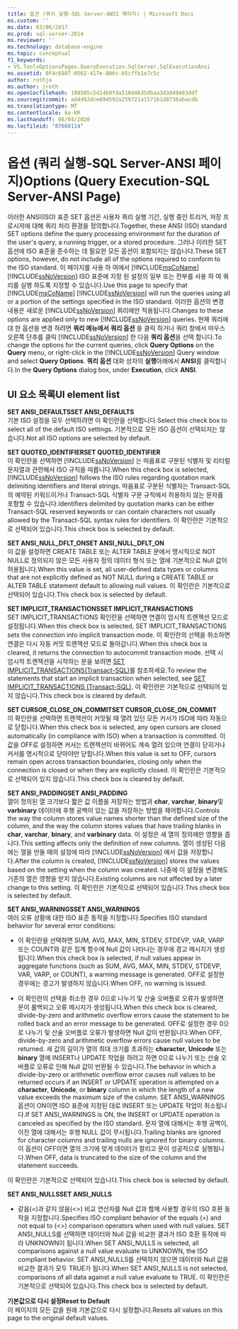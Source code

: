 ```yaml
---
title: 옵션 (쿼리 실행-SQL Server-ANSI 페이지) | Microsoft Docs
ms.custom: ''
ms.date: 03/06/2017
ms.prod: sql-server-2014
ms.reviewer: ''
ms.technology: database-engine
ms.topic: conceptual
f1_keywords:
- VS.ToolsOptionsPages.QueryExecution.SqlServer.SqlExecutionAnsi
ms.assetid: 0f4c6887-0562-417e-806c-b5cffb1e7c5c
author: rothja
ms.author: jroth
ms.openlocfilehash: 198505c5d14b9fda510d4635dbaa3d3d49483ddf
ms.sourcegitcommit: ad4d92dce894592a259721a1571b1d8736abacdb
ms.translationtype: MT
ms.contentlocale: ko-KR
ms.lasthandoff: 08/04/2020
ms.locfileid: "87660114"
---
```

# <a name="options-query-execution-sql-server-ansi-page"></a><span data-ttu-id="a7122-102">옵션 (쿼리 실행-SQL Server-ANSI 페이지)</span><span class="sxs-lookup"><span data-stu-id="a7122-102">Options (Query Execution-SQL Server-ANSI Page)</span></span>
  <span data-ttu-id="a7122-103">이러한 ANSI(ISO) 표준 SET 옵션은 사용자 쿼리 실행 기간, 실행 중인 트리거, 저장 프로시저에 대해 쿼리 처리 환경을 정의합니다.</span><span class="sxs-lookup"><span data-stu-id="a7122-103">Together, these ANSI (ISO) standard SET options define the query processing environment for the duration of the user's query, a running trigger, or a stored procedure.</span></span> <span data-ttu-id="a7122-104">그러나 이러한 SET 옵션에 ISO 표준을 준수하는 데 필요한 모든 옵션이 포함되지는 않습니다.</span><span class="sxs-lookup"><span data-stu-id="a7122-104">These SET options, however, do not include all of the options required to conform to the ISO standard.</span></span> <span data-ttu-id="a7122-105">이 페이지를 사용 하 여에서 [!INCLUDE[msCoName](../includes/msconame-md.md)] [!INCLUDE[ssNoVersion](../includes/ssnoversion-md.md)] ISO 표준에 지정 된 설정의 일부 또는 전부를 사용 하 여 쿼리를 실행 하도록 지정할 수 있습니다.</span><span class="sxs-lookup"><span data-stu-id="a7122-105">Use this page to specify that [!INCLUDE[msCoName](../includes/msconame-md.md)] [!INCLUDE[ssNoVersion](../includes/ssnoversion-md.md)] will run the queries using all or a portion of the settings specified in the ISO standard.</span></span> <span data-ttu-id="a7122-106">이러한 옵션의 변경 내용은 새로운 [!INCLUDE[ssNoVersion](../includes/ssnoversion-md.md)] 쿼리에만 적용됩니다.</span><span class="sxs-lookup"><span data-stu-id="a7122-106">Changes to these options are applied only to new [!INCLUDE[ssNoVersion](../includes/ssnoversion-md.md)] queries.</span></span> <span data-ttu-id="a7122-107">현재 쿼리에 대 한 옵션을 변경 하려면 **쿼리 메뉴에서** **쿼리 옵션** 을 클릭 하거나 쿼리 창에서 마우스 오른쪽 단추를 클릭 [!INCLUDE[ssNoVersion](../includes/ssnoversion-md.md)] 한 다음 **쿼리 옵션**을 선택 합니다.</span><span class="sxs-lookup"><span data-stu-id="a7122-107">To change the options for the current queries, click **Query Options** on the **Query** menu, or right-click in the [!INCLUDE[ssNoVersion](../includes/ssnoversion-md.md)] Query window and select **Query Options**.</span></span> <span data-ttu-id="a7122-108">**쿼리 옵션** 대화 상자의 **실행**아래에서 **ANSI**를 클릭합니다.</span><span class="sxs-lookup"><span data-stu-id="a7122-108">In the **Query Options** dialog box, under **Execution**, click **ANSI**.</span></span>  
  
## <a name="ui-element-list"></a><span data-ttu-id="a7122-109">UI 요소 목록</span><span class="sxs-lookup"><span data-stu-id="a7122-109">UI element list</span></span>  
 <span data-ttu-id="a7122-110">**SET ANSI_DEFAULTS**</span><span class="sxs-lookup"><span data-stu-id="a7122-110">**SET ANSI_DEFAULTS**</span></span>  
 <span data-ttu-id="a7122-111">기본 ISO 설정을 모두 선택하려면 이 확인란을 선택합니다.</span><span class="sxs-lookup"><span data-stu-id="a7122-111">Select this check box to select all of the default ISO settings.</span></span> <span data-ttu-id="a7122-112">기본적으로 모든 ISO 옵션이 선택되지는 않습니다.</span><span class="sxs-lookup"><span data-stu-id="a7122-112">Not all ISO options are selected by default.</span></span>  
  
 <span data-ttu-id="a7122-113">**SET QUOTED_IDENTIFIER**</span><span class="sxs-lookup"><span data-stu-id="a7122-113">**SET QUOTED_IDENTIFIER**</span></span>  
 <span data-ttu-id="a7122-114">이 확인란을 선택하면 [!INCLUDE[ssNoVersion](../includes/ssnoversion-md.md)] 는 따옴표로 구분된 식별자 및 리터럴 문자열과 관련해서 ISO 규칙을 따릅니다.</span><span class="sxs-lookup"><span data-stu-id="a7122-114">When this check box is selected, [!INCLUDE[ssNoVersion](../includes/ssnoversion-md.md)] follows the ISO rules regarding quotation mark delimiting identifiers and literal strings.</span></span> <span data-ttu-id="a7122-115">따옴표로 구분된 식별자는 Transact-SQL의 예약된 키워드이거나 Transact-SQL 식별자 구문 규칙에서 허용하지 않는 문자를 포함할 수 있습니다.</span><span class="sxs-lookup"><span data-stu-id="a7122-115">Identifiers delimited by quotation marks can be either Transact-SQL reserved keywords or can contain characters not usually allowed by the Transact-SQL syntax rules for identifiers.</span></span> <span data-ttu-id="a7122-116">이 확인란은 기본적으로 선택되어 있습니다.</span><span class="sxs-lookup"><span data-stu-id="a7122-116">This check box is selected by default.</span></span>  
  
 <span data-ttu-id="a7122-117">**SET ANSI_NULL_DFLT_ON**</span><span class="sxs-lookup"><span data-stu-id="a7122-117">**SET ANSI_NULL_DFLT_ON**</span></span>  
 <span data-ttu-id="a7122-118">이 값을 설정하면 CREATE TABLE 또는 ALTER TABLE 문에서 명시적으로 NOT NULL로 정의되지 않은 모든 사용자 정의 데이터 형식 또는 열에 기본적으로 Null 값이 허용됩니다.</span><span class="sxs-lookup"><span data-stu-id="a7122-118">When this value is set, all user-defined data types or columns that are not explicitly defined as NOT NULL during a CREATE TABLE or ALTER TABLE statement default to allowing null values.</span></span> <span data-ttu-id="a7122-119">이 확인란은 기본적으로 선택되어 있습니다.</span><span class="sxs-lookup"><span data-stu-id="a7122-119">This check box is selected by default.</span></span>  
  
 <span data-ttu-id="a7122-120">**SET IMPLICIT_TRANSACTIONS**</span><span class="sxs-lookup"><span data-stu-id="a7122-120">**SET IMPLICIT_TRANSACTIONS**</span></span>  
 <span data-ttu-id="a7122-121">SET IMPLICIT_TRANSACTIONS 확인란을 선택하면 연결이 암시적 트랜잭션 모드로 설정됩니다.</span><span class="sxs-lookup"><span data-stu-id="a7122-121">When this check box is selected, SET IMPLICIT_TRANSACTIONS sets the connection into implicit transaction mode.</span></span> <span data-ttu-id="a7122-122">이 확인란의 선택을 취소하면 연결은 다시 자동 커밋 트랜잭션 모드로 돌아갑니다.</span><span class="sxs-lookup"><span data-stu-id="a7122-122">When this check box is cleared, it returns the connection to autocommit transaction mode.</span></span> <span data-ttu-id="a7122-123">선택 시 암시적 트랜잭션을 시작하는 문을 보려면 [SET IMPLICIT_TRANSACTIONS&#40;Transact-SQL&#41;](/sql/t-sql/statements/set-implicit-transactions-transact-sql)를 참조하세요.</span><span class="sxs-lookup"><span data-stu-id="a7122-123">To review the statements that start an implicit transaction when selected, see [SET IMPLICIT_TRANSACTIONS &#40;Transact-SQL&#41;](/sql/t-sql/statements/set-implicit-transactions-transact-sql).</span></span> <span data-ttu-id="a7122-124">이 확인란은 기본적으로 선택되어 있지 않습니다.</span><span class="sxs-lookup"><span data-stu-id="a7122-124">This check box is cleared by default.</span></span>  
  
 <span data-ttu-id="a7122-125">**SET CURSOR_CLOSE_ON_COMMIT**</span><span class="sxs-lookup"><span data-stu-id="a7122-125">**SET CURSOR_CLOSE_ON_COMMIT**</span></span>  
 <span data-ttu-id="a7122-126">이 확인란을 선택하면 트랜잭션이 커밋될 때 열려 있던 모든 커서가 ISO에 따라 자동으로 닫힙니다.</span><span class="sxs-lookup"><span data-stu-id="a7122-126">When this check box is selected, any open cursors are closed automatically (in compliance with ISO) when a transaction is committed.</span></span> <span data-ttu-id="a7122-127">이 값을 OFF로 설정하면 커서는 트랜잭션이 바뀌어도 계속 열려 있으며 연결이 닫히거나 커서를 명시적으로 닫아야만 닫힙니다.</span><span class="sxs-lookup"><span data-stu-id="a7122-127">When this value is set to OFF, cursors remain open across transaction boundaries, closing only when the connection is closed or when they are explicitly closed.</span></span> <span data-ttu-id="a7122-128">이 확인란은 기본적으로 선택되어 있지 않습니다.</span><span class="sxs-lookup"><span data-stu-id="a7122-128">This check box is cleared by default.</span></span>  
  
 <span data-ttu-id="a7122-129">**SET ANSI_PADDING**</span><span class="sxs-lookup"><span data-stu-id="a7122-129">**SET ANSI_PADDING**</span></span>  
 <span data-ttu-id="a7122-130">열이 정의된 열 크기보다 짧은 값 이름을 저장하는 방법과 **char**, **varchar**, **binary**및 **varbinary** 데이터에 후행 공백이 있는 값을 저장하는 방법을 제어합니다.</span><span class="sxs-lookup"><span data-stu-id="a7122-130">Controls the way the column stores value names shorter than the defined size of the column, and the way the column stores values that have trailing blanks in **char**, **varchar**, **binary**, and **varbinary** data.</span></span> <span data-ttu-id="a7122-131">이 설정은 새 열의 정의에만 영향을 줍니다.</span><span class="sxs-lookup"><span data-stu-id="a7122-131">This setting affects only the definition of new columns.</span></span> <span data-ttu-id="a7122-132">열이 생성된 다음에는 열을 만들 때의 설정에 따라 [!INCLUDE[ssNoVersion](../includes/ssnoversion-md.md)] 에서 값을 저장합니다.</span><span class="sxs-lookup"><span data-stu-id="a7122-132">After the column is created, [!INCLUDE[ssNoVersion](../includes/ssnoversion-md.md)] stores the values based on the setting when the column was created.</span></span> <span data-ttu-id="a7122-133">나중에 이 설정을 변경해도 기존의 열은 영향을 받지 않습니다.</span><span class="sxs-lookup"><span data-stu-id="a7122-133">Existing columns are not affected by a later change to this setting.</span></span> <span data-ttu-id="a7122-134">이 확인란은 기본적으로 선택되어 있습니다.</span><span class="sxs-lookup"><span data-stu-id="a7122-134">This check box is selected by default.</span></span>  
  
 <span data-ttu-id="a7122-135">**SET ANSI_WARNINGS**</span><span class="sxs-lookup"><span data-stu-id="a7122-135">**SET ANSI_WARNINGS**</span></span>  
 <span data-ttu-id="a7122-136">여러 오류 상황에 대한 ISO 표준 동작을 지정합니다.</span><span class="sxs-lookup"><span data-stu-id="a7122-136">Specifies ISO standard behavior for several error conditions:</span></span>  
  
-   <span data-ttu-id="a7122-137">이 확인란을 선택하면 SUM, AVG, MAX, MIN, STDEV, STDEVP, VAR, VARP 또는 COUNT와 같은 집계 함수에 Null 값이 나타나는 경우에 경고 메시지가 생성됩니다.</span><span class="sxs-lookup"><span data-stu-id="a7122-137">When this check box is selected, if null values appear in aggregate functions (such as SUM, AVG, MAX, MIN, STDEV, STDEVP, VAR, VARP, or COUNT), a warning message is generated.</span></span> <span data-ttu-id="a7122-138">OFF로 설정한 경우에는 경고가 발생하지 않습니다.</span><span class="sxs-lookup"><span data-stu-id="a7122-138">When OFF, no warning is issued.</span></span>  
  
-   <span data-ttu-id="a7122-139">이 확인란의 선택을 취소한 경우 0으로 나누기 및 산술 오버플로 오류가 발생하면 문이 롤백되고 오류 메시지가 생성됩니다.</span><span class="sxs-lookup"><span data-stu-id="a7122-139">When this check box is cleared, divide-by-zero and arithmetic overflow errors cause the statement to be rolled back and an error message to be generated.</span></span> <span data-ttu-id="a7122-140">OFF로 설정한 경우 0으로 나누기 및 산술 오버플로 오류가 발생하면 Null 값이 반환됩니다.</span><span class="sxs-lookup"><span data-stu-id="a7122-140">When OFF, divide-by-zero and arithmetic overflow errors cause null values to be returned.</span></span> <span data-ttu-id="a7122-141">새 값의 길이가 열의 최대 크기를 초과하는 **character**, **Unicode** 또는 **binary** 열에 INSERT나 UPDATE 작업을 하려고 하면 0으로 나누기 또는 산술 오버플로 오류로 인해 Null 값이 반환될 수 있습니다.</span><span class="sxs-lookup"><span data-stu-id="a7122-141">The behavior in which a divide-by-zero or arithmetic overflow error causes null values to be returned occurs if an INSERT or UPDATE operation is attempted on a **character**, **Unicode**, or **binary** column in which the length of a new value exceeds the maximum size of the column.</span></span> <span data-ttu-id="a7122-142">SET ANSI_WARNINGS 옵션이 ON이면 ISO 표준에 지정된 대로 INSERT 또는 UPDATE 작업이 취소됩니다.</span><span class="sxs-lookup"><span data-stu-id="a7122-142">If SET ANSI_WARNINGS is ON, the INSERT or UPDATE operation is canceled as specified by the ISO standard.</span></span> <span data-ttu-id="a7122-143">문자 열에 대해서는 후행 공백이, 이진 열에 대해서는 후행 NULL 값이 무시됩니다.</span><span class="sxs-lookup"><span data-stu-id="a7122-143">Trailing blanks are ignored for character columns and trailing nulls are ignored for binary columns.</span></span> <span data-ttu-id="a7122-144">이 옵션이 OFF이면 열의 크기에 맞게 데이터가 잘리고 문이 성공적으로 실행됩니다.</span><span class="sxs-lookup"><span data-stu-id="a7122-144">When OFF, data is truncated to the size of the column and the statement succeeds.</span></span>  
  
 <span data-ttu-id="a7122-145">이 확인란은 기본적으로 선택되어 있습니다.</span><span class="sxs-lookup"><span data-stu-id="a7122-145">This check box is selected by default.</span></span>  
  
 <span data-ttu-id="a7122-146">**SET ANSI_NULLS**</span><span class="sxs-lookup"><span data-stu-id="a7122-146">**SET ANSI_NULLS**</span></span>  
 -   <span data-ttu-id="a7122-147">같음(=)과 같지 않음(<>) 비교 연산자를 Null 값과 함께 사용할 경우의 ISO 호환 동작을 지정합니다.</span><span class="sxs-lookup"><span data-stu-id="a7122-147">Specifies ISO compliant behavior of the equals (=) and not equal to (<>) comparison operators when used with null values.</span></span> <span data-ttu-id="a7122-148">SET ANSI_NULLS를 선택하면 데이터와 Null 값을 비교한 결과가 ISO 호환 동작에 따라 UNKNOWN이 됩니다.</span><span class="sxs-lookup"><span data-stu-id="a7122-148">When SET ANSI_NULLS is selected, all comparisons against a null value evaluate to UNKNOWN, the ISO compliant behavior.</span></span> <span data-ttu-id="a7122-149">SET ANSI_NULLS를 선택하지 않으면 데이터와 Null 값을 비교한 결과가 모두 TRUE가 됩니다.</span><span class="sxs-lookup"><span data-stu-id="a7122-149">When SET ANSI_NULLS is not selected, comparisons of all data against a null value evaluate to TRUE.</span></span> <span data-ttu-id="a7122-150">이 확인란은 기본적으로 선택되어 있습니다.</span><span class="sxs-lookup"><span data-stu-id="a7122-150">This check box is selected by default.</span></span>  
  
 <span data-ttu-id="a7122-151">**기본값으로 다시 설정**</span><span class="sxs-lookup"><span data-stu-id="a7122-151">**Reset to Default**</span></span>  
 <span data-ttu-id="a7122-152">이 페이지의 모든 값을 원래 기본값으로 다시 설정합니다.</span><span class="sxs-lookup"><span data-stu-id="a7122-152">Resets all values on this page to the original default values.</span></span>  
  
  
